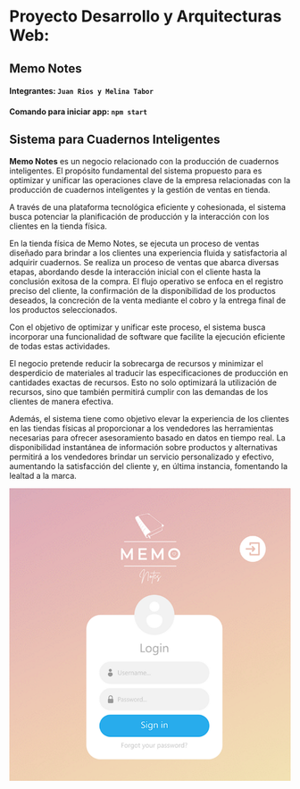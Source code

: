 # Proyecto Desarrollo y Arquitecturas Web:
## Memo Notes
#### Integrantes: `Juan Rios y Melina Tabor`
#### Comando para iniciar app: `npm start`

## Sistema para Cuadernos Inteligentes
__Memo Notes__ es un negocio relacionado con la producción de cuadernos inteligentes.
El propósito fundamental del sistema propuesto para es optimizar y unificar las operaciones clave de la empresa relacionadas con la producción de cuadernos inteligentes y la gestión de ventas en tienda. 

A través de una plataforma tecnológica eficiente y cohesionada, el sistema busca potenciar la planificación de producción y la interacción con los clientes en la tienda física.

En la tienda física de Memo Notes, se ejecuta un proceso de ventas diseñado para brindar a los clientes una experiencia fluida y satisfactoria al adquirir cuadernos. 
Se realiza un proceso de ventas que abarca diversas etapas, abordando desde la interacción inicial con el cliente hasta la conclusión exitosa de la compra. El flujo operativo se enfoca en el registro preciso del cliente, la confirmación de la disponibilidad de los productos deseados, la concreción de la venta mediante el cobro y la entrega final de los productos seleccionados.

Con el objetivo de optimizar y unificar este proceso, el sistema busca incorporar una funcionalidad de software que facilite la ejecución eficiente de todas estas actividades. 

El negocio pretende reducir la sobrecarga de recursos y minimizar el desperdicio de materiales al traducir las especificaciones de producción en cantidades exactas de recursos. Esto no solo optimizará la utilización de recursos, sino que también permitirá cumplir con las demandas de los clientes de manera efectiva.

Además, el sistema tiene como objetivo elevar la experiencia de los clientes en las tiendas físicas al proporcionar a los vendedores las herramientas necesarias para ofrecer asesoramiento basado en datos en tiempo real. La disponibilidad instantánea de información sobre productos y alternativas permitirá a los vendedores brindar un servicio personalizado y efectivo, aumentando la satisfacción del cliente y, en última instancia, fomentando la lealtad a la marca.

![Login Memo](image.png)
